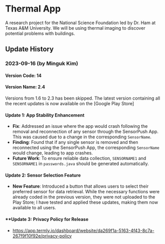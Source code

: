 # Thermal App
A research project for the National Science Foundation led by Dr. Ham at Texas A&M University.
We will be using thermal imaging to discover potential problems with buildings.

## Update History

### 2023-09-16 (by Minguk Kim)
#### Version Code: 14
#### Version Name: 2.4
Versions from 1.6 to 2.3 has been skipped.
The latest version containing all the recent updates is now available on the [Google Play Store]

#### **Update 1: App Stability Enhancement**
- **Fix**: Addressed an issue where the app would crash following the removal and reconnection of any sensor through the SensorPush App. This was caused due to a change in the corresponding `SensorName`.
- **Finding**: Found that if any single sensor is removed and then reconnected using the SensorPush App, the corresponding `SensorName` would change, leading to app crashes.
- **Future Work**: To ensure reliable data collection, `SENSORNAME1` and `SENSORNAME1` in `passwords.java` should be generated automatically.

#### **Update 2: Sensor Selection Feature**
- **New Feature**: Introduced a button that allows users to select their preferred sensor for data retrieval. While the necessary functions were already coded in the previous version, they were not uploaded to the Play Store; I have tested and applied these updates, making them now available to all users.

#### **Update 3: Privacy Policy for Release
- https://app.termly.io/dashboard/website/da269f1a-5163-4f43-8c7a-267f9f10f92e/privacy-policy